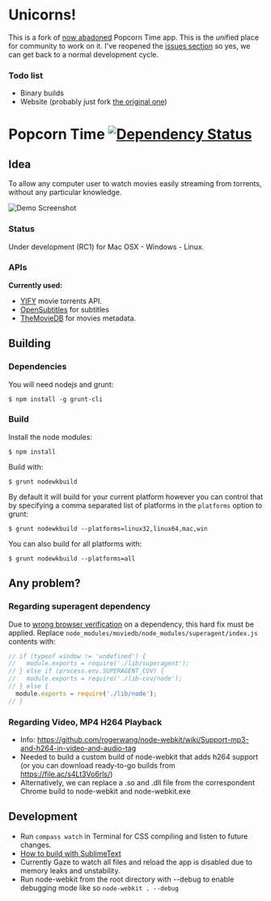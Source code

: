 # Unicorns!

This is a fork of [now abadoned][medium] Popcorn Time app. This is the *uni*fied place for community to work on it. I've reopened the [issues section][issues] so yes, we can get back to a normal development cycle.

### Todo list

* Binary builds
* Website (probably just fork [the original one][githubio])

[medium]:   https://medium.com/p/93f890b8c9f4
[issues]:   https://github.com/unicorn-time/popcorn-app/issues
[githubio]: https://github.com/popcorn-time/popcorn-time.github.io


# Popcorn Time [![Dependency Status](https://david-dm.org/unicorn-time/popcorn-app.png?theme=shields.io)](https://david-dm.org/unicorn-time/popcorn-app)

## Idea

To allow any computer user to watch movies easily streaming from torrents, without any particular knowledge.

![Demo Screenshot][screenshot]

[screenshot]: https://i.imgur.com/OLanAVR.png

### Status

Under development (RC1) for Mac OSX - Windows - Linux.
 
### APIs

**Currently used:**
- [YIFY][] movie torrents API.
- [OpenSubtitles][] for subtitles
- [TheMovieDB][] for movies metadata.

[YIFY]: http://yts.re/api
[OpenSubtitles]: http://trac.opensubtitles.org/projects/opensubtitles/wiki/XMLRPC
[TheMovieDB]: http://www.themoviedb.org/

## Building

### Dependencies

You will need nodejs and grunt:

    $ npm install -g grunt-cli

### Build

Install the node modules:

    $ npm install

Build with:

    $ grunt nodewkbuild

By default it will build for your current platform however you can control that
by specifying a comma separated list of platforms in the `platforms` option to
grunt:

    $ grunt nodewkbuild --platforms=linux32,linux64,mac,win

You can also build for all platforms with:

    $ grunt nodewkbuild --platforms=all

## Any problem?

### Regarding superagent dependency
Due to [wrong browser verification](https://github.com/visionmedia/superagent/issues/95) on a dependency, this hard fix must be applied.
Replace `node_modules/moviedb/node_modules/superagent/index.js` contents with:
```javascript
// if (typeof window != 'undefined') {
//   module.exports = require('./lib/superagent');
// } else if (process.env.SUPERAGENT_COV) {
//   module.exports = require('./lib-cov/node');
// } else {
  module.exports = require('./lib/node');
// }
```

### Regarding Video, MP4 H264 Playback
- Info: https://github.com/rogerwang/node-webkit/wiki/Support-mp3-and-h264-in-video-and-audio-tag
- Needed to build a custom build of node-webkit that adds h264 support (or you can download ready-to-go builds from https://file.ac/s4Lt3Vo6rls/)
- Alternatively, we can replace a .so and .dll file from the correspondent Chrome build to node-webkit and node-webkit.exe


## Development
- Run `compass watch` in Terminal for CSS compiling and listen to future changes.
- [How to build with SublimeText](https://github.com/rogerwang/node-webkit/wiki/Debugging-with-Sublime-Text-2-and-3)
- Currently Gaze to watch all files and reload the app is disabled due to memory leaks and unstability.
- Run node-webkit from the root directory with --debug to enable debugging mode like so ```node-webkit . --debug```
